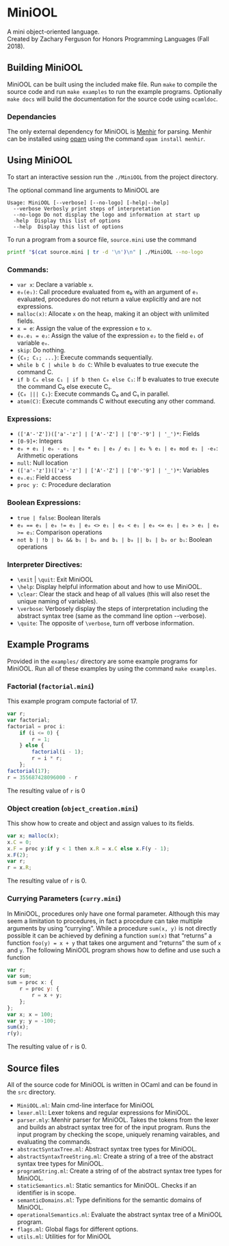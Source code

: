 # MiniOOL

A mini object-oriented language.<br>
Created by Zachary Ferguson for Honors Programming Languages (Fall 2018).

## Building MiniOOL

MiniOOL can be built using the included make file. Run `make` to compile the
source code and run `make examples` to run the example programs. Optionally
`make docs` will build the documentation for the source code using `ocamldoc`.

### Dependancies
The only external dependency for MiniOOL is
[Menhir](http://gallium.inria.fr/~fpottier/menhir/) for parsing. Menhir can be
installed using [opam](http://opam.ocaml.org/doc/Install.html) using the
command `opam install menhir`.

## Using MiniOOL

To start an interactive session run the `./MiniOOL` from the project directory.

The optional command line arguments to MiniOOL are

```
Usage: MiniOOL [--verbose] [--no-logo] [-help|--help]
  --verbose Verbosly print steps of interpretation
  --no-logo Do not display the logo and information at start up
  -help  Display this list of options
  --help  Display this list of options
```

To run a program from a source file, `source.mini` use the command

```bash
printf "$(cat source.mini | tr -d '\n')\n" | ./MiniOOL --no-logo
```

### Commands:
 * `var x`: Declare a variable `x`.
 * `e₀(e₁)`: Call procedure evaluated from e₀ with an argument of `e₁` evaluated,
 procedures do not return a value explicitly and are not expressions.
 * `malloc(x)`: Allocate `x` on the heap, making it an object with unlimited fields.
 * `x = e`: Assign the value of the expression `e` to `x`.
 * `e₀.e₁ = e₂`: Assign the value of the expression `e₂` to the field `e₁` of
 variable `e₀`.
 * `skip`: Do nothing.
 * `{C₀; C₁; ...}`: Execute commands sequentially.
 * `while b C | while b do C`:
 While b evaluates to true execute the command C.
 * `if b C₀ else C₁ | if b then C₀ else C₁`: If b evaluates to true execute
 the command C₀ else execute C₁.
 * `{C₀ ||| C₁}`: Execute commands C₀ and C₁ in parallel.
 * `atom(C)`: Execute commands C without executing any other command.

### Expressions:
 * `(['A'-'Z'])(['a'-'z'] | ['A'-'Z'] | ['0'-'9'] | '_')*`: Fields
 * `[0-9]+`: Integers
 * `e₀ + e₁ | e₀ - e₁ | e₀ * e₁ | e₀ / e₁ | e₀ % e₁ | e₀ mod e₁ | -e₀`:
 Arithmetic operations
 * `null`: Null location
 * `(['a'-'z'])(['a'-'z'] | ['A'-'Z'] | ['0'-'9'] | '_')*`: Variables
 * `e₀.e₁`: Field access
 * `proc y: C`: Procedure declaration

### Boolean Expressions:
 * `true | false`: Boolean literals
 * `e₀ == e₁ | e₀ != e₁ | e₀ <> e₁ | e₀ < e₁ | e₀ <= e₁ | e₀ > e₁ | e₀ >= e₁`:
 Comparison operations
 * `not b | !b | b₀ && b₁ | b₀ and b₁ | b₀ || b₁ | b₀ or b₁`: Boolean operations

### Interpreter Directives:
 * `\exit` | `\quit`: Exit MiniOOL
 * `\help`: Display helpful information about and how to use MiniOOL.
 * `\clear`: Clear the stack and heap of all values (this will also reset the
     unique naming of variables).
 * `\verbose`: Verbosely display the steps of interpretation including the
 abstract syntax tree (same as the command line option --verbose).
 * `\quite`: The opposite of `\verbose`, turn off verbose information.


## Example Programs

Provided in the `examples/` directory are some example programs for MiniOOL. Run
all of these examples by using the command `make examples`.

### Factorial (`factorial.mini`)

This example program compute factorial of 17.

```js
var r;
var factorial;
factorial = proc i:
    if (i <= 0) {
        r = 1;
    } else {
        factorial(i - 1);
        r = i * r;
    };
factorial(17);
r = 355687428096000 - r
```

The resulting value of `r` is 0

### Object creation (`object_creation.mini`)

This show how to create and object and assign values to its fields.

```js
var x; malloc(x);
x.C = 0;
x.F = proc y:if y < 1 then x.R = x.C else x.F(y - 1);
x.F(2);
var r;
r = x.R;
```

The resulting value of `r` is 0.

### Currying Parameters (`curry.mini`)

In MiniOOL, procedures only have one formal parameter.  Although this may seem
a limitation to procedures, in fact a procedure can take multiple arguments by
using “currying”. While a procedure `sum(x, y)` is not directly possible it can
be achieved by defining a function `sum(x)` that “returns” a function
`foo(y) = x + y` that takes one argument and “returns” the sum of `x` and `y`.
The following MiniOOL program shows how to define and use such a function

```js
var r;
var sum;
sum = proc x: {
    r = proc y: {
        r = x + y;
    };
};
var x; x = 100;
var y; y = -100;
sum(x);
r(y);
```

The resulting value of `r` is 0.

## Source files

All of the source code for MiniOOL is written in OCaml and can be found in the
`src` directory.

* `MiniOOL.ml`: Main cmd-line interface for MiniOOL
* `lexer.mll`: Lexer tokens and regular expressions for MiniOOL.
* `parser.mly`: Menhir parser for MiniOOL. Takes the tokens from the lexer and
builds an abstract syntax tree for of the input program. Runs the input program
by checking the scope, uniquely renaming vairables, and evaluating the commands.
* `abstractSyntaxTree.ml`: Abstract syntax tree types for MiniOOL.
* `abstractSyntaxTreeString.ml`: Create a string of a tree of the abstract
syntax tree types for MiniOOL.
* `programString.ml`: Create a string of of the abstract syntax tree types for
MiniOOL.
* `staticSemantics.ml`: Static semantics for MiniOOL. Checks if an identifier
is in scope.
* `semanticDomains.ml`: Type definitions for the semantic domains of MiniOOL.
* `operationalSemantics.ml`: Evaluate the abstract syntax tree of a MiniOOL
program.
* `flags.ml`: Global flags for different options.
* `utils.ml`: Utilities for for MiniOOL
